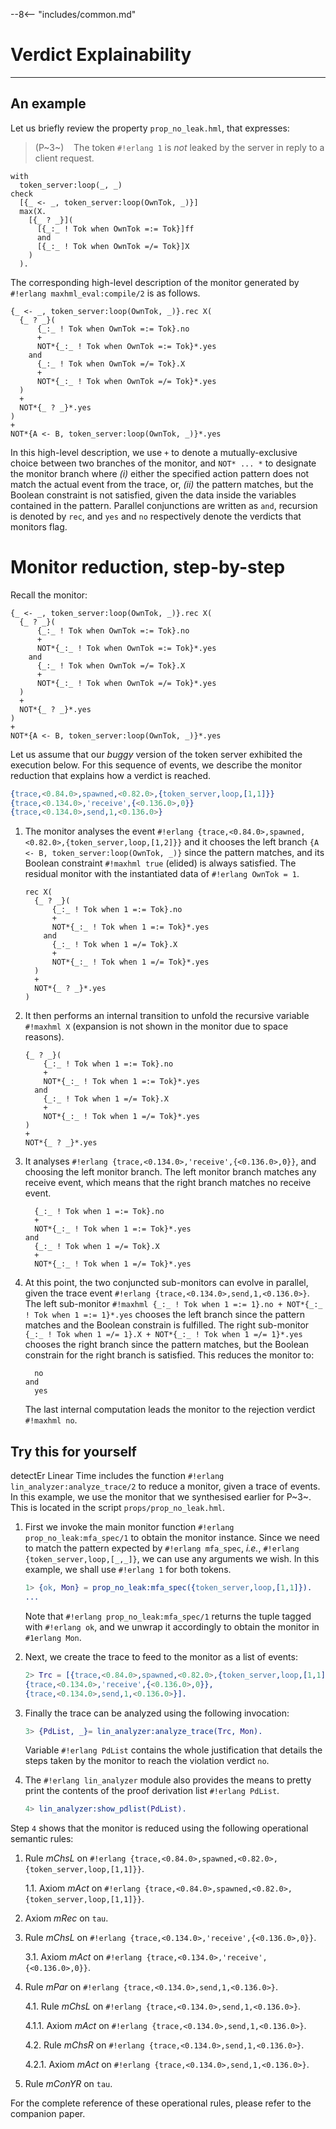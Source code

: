 
--8<-- "includes/common.md"

# Verdict Explainability
---

## An example

Let us briefly review the property `prop_no_leak.hml`, that expresses:

> (P~3~)&nbsp;&nbsp;&nbsp;&nbsp;The token `#!erlang 1` is *not* leaked by the server in reply to a client request.

```maxhml linenums="1"
with
  token_server:loop(_, _)
check
  [{_ <- _, token_server:loop(OwnTok, _)}]
  max(X.
    [{_ ? _}](
      [{_:_ ! Tok when OwnTok =:= Tok}]ff
      and
      [{_:_ ! Tok when OwnTok =/= Tok}]X
    )
  ).
```

The corresponding high-level description of the monitor generated by `#!erlang maxhml_eval:compile/2` is as follows.

```maxhml linenums="1"
{_ <- _, token_server:loop(OwnTok, _)}.rec X(
  {_ ? _}(
      {_:_ ! Tok when OwnTok =:= Tok}.no
      +
      NOT*{_:_ ! Tok when OwnTok =:= Tok}*.yes
    and
      {_:_ ! Tok when OwnTok =/= Tok}.X
      +
      NOT*{_:_ ! Tok when OwnTok =/= Tok}*.yes
  )
  +
  NOT*{_ ? _}*.yes
)
+
NOT*{A <- B, token_server:loop(OwnTok, _)}*.yes
```

In this high-level description, we use `+` to denote a mutually-exclusive choice between two branches of the monitor, and `NOT* ... *` to designate the monitor branch where *(i)* either the specified action pattern does not match the actual event from the trace, or, *(ii)* the pattern matches, but the Boolean constraint is not satisfied, given the data inside the variables contained in the pattern.
Parallel conjunctions are written as `and`, recursion is denoted by `rec`, and `yes` and `no` respectively denote the verdicts that monitors flag.


# Monitor reduction, step-by-step

Recall the monitor:

```maxhml linenums="1"
{_ <- _, token_server:loop(OwnTok, _)}.rec X(
  {_ ? _}(
      {_:_ ! Tok when OwnTok =:= Tok}.no
      +
      NOT*{_:_ ! Tok when OwnTok =:= Tok}*.yes
    and
      {_:_ ! Tok when OwnTok =/= Tok}.X
      +
      NOT*{_:_ ! Tok when OwnTok =/= Tok}*.yes
  )
  +
  NOT*{_ ? _}*.yes
)
+
NOT*{A <- B, token_server:loop(OwnTok, _)}*.yes
```

Let us assume that our *buggy* version of the token server exhibited the execution below. 
For this sequence of events, we describe the monitor reduction that explains how a verdict is reached.

```erlang linenums="1"
{trace,<0.84.0>,spawned,<0.82.0>,{token_server,loop,[1,1]}}
{trace,<0.134.0>,'receive',{<0.136.0>,0}}
{trace,<0.134.0>,send,1,<0.136.0>}
```

1.  The monitor analyses the event `#!erlang {trace,<0.84.0>,spawned,<0.82.0>,{token_server,loop,[1,2]}}` and it chooses the left  branch `{A <- B, token_server:loop(OwnTok, _)}` since the pattern matches, and its Boolean constraint `#!maxhml true` (elided) is always satisfied.
    The residual monitor with the instantiated data of `#!erlang OwnTok = 1`.

    ```maxhml linenums="1"
    rec X(
      {_ ? _}(
          {_:_ ! Tok when 1 =:= Tok}.no
          +
          NOT*{_:_ ! Tok when 1 =:= Tok}*.yes
        and
          {_:_ ! Tok when 1 =/= Tok}.X
          +
          NOT*{_:_ ! Tok when 1 =/= Tok}*.yes
      )
      +
      NOT*{_ ? _}*.yes
    )
    ```

2.  It then performs an internal transition to unfold the recursive variable `#!maxhml X` (expansion is not shown in the monitor due to space reasons).

    ```maxhml linenums="1"
    {_ ? _}(
        {_:_ ! Tok when 1 =:= Tok}.no
        +
        NOT*{_:_ ! Tok when 1 =:= Tok}*.yes
      and
        {_:_ ! Tok when 1 =/= Tok}.X
        +
        NOT*{_:_ ! Tok when 1 =/= Tok}*.yes
    )
    +
    NOT*{_ ? _}*.yes
    ```

3.  It analyses `#!erlang {trace,<0.134.0>,'receive',{<0.136.0>,0}}`, and choosing the left monitor branch.
    The left monitor branch matches any receive event, which means that the right branch matches no receive event.

    ```maxhml linenums="1"
      {_:_ ! Tok when 1 =:= Tok}.no
      +
      NOT*{_:_ ! Tok when 1 =:= Tok}*.yes
    and
      {_:_ ! Tok when 1 =/= Tok}.X
      +
      NOT*{_:_ ! Tok when 1 =/= Tok}*.yes
    ```

4.  At this point, the two conjuncted sub-monitors can evolve in parallel, given the trace event `#!erlang {trace,<0.134.0>,send,1,<0.136.0>}`.
    The left sub-monitor `#!maxhml {_:_ ! Tok when 1 =:= 1}.no + NOT*{_:_ ! Tok when 1 =:= 1}*.yes` chooses the left branch since the pattern matches and the Boolean constrain is fulfilled.
    The right sub-monitor `{_:_ ! Tok when 1 =/= 1}.X + NOT*{_:_ ! Tok when 1 =/= 1}*.yes` chooses the right branch since the pattern matches, but the Boolean constrain for the right branch is satisfied.
    This reduces the monitor to:

    ```maxhml linenums="1"
      no
    and
      yes
    ```

    The last internal computation leads the monitor to the rejection verdict `#!maxhml no`.

## Try this for yourself

detectEr Linear Time includes the function `#!erlang lin_analyzer:analyze_trace/2` to reduce a monitor, given a trace of events.
In this example, we use the monitor that we synthesised earlier for P~3~.
This is located in the script `props/prop_no_leak.hml`.

1.  First we invoke the main monitor function `#!erlang prop_no_leak:mfa_spec/1` to obtain the monitor instance.
    Since we need to match the pattern expected by `#!erlang mfa_spec`, *i.e.*, `#!erlang {token_server,loop,[_,_]}`, we can use any arguments we wish.
    In this example, we shall use `#!erlang 1` for both tokens.

    ```erl
    1> {ok, Mon} = prop_no_leak:mfa_spec({token_server,loop,[1,1]}).
    ...
    ```

    Note that `#!erlang prop_no_leak:mfa_spec/1` returns the tuple tagged with `#!erlang ok`, and we unwrap it accordingly to obtain the monitor in `#1erlang Mon`.

2.  Next, we create the trace to feed to the monitor as a list of events:

    ```erl
    2> Trc = [{trace,<0.84.0>,spawned,<0.82.0>,{token_server,loop,[1,1]}},
    {trace,<0.134.0>,'receive',{<0.136.0>,0}},
    {trace,<0.134.0>,send,1,<0.136.0>}].
    ```

3.  Finally the trace can be analyzed using the following invocation:

    ```erl
    3> {PdList, _}= lin_analyzer:analyze_trace(Trc, Mon).
    ```
    Variable `#!erlang PdList` contains the whole justification that details the steps taken by the monitor to reach the violation verdict `no`.

4.  The `#!erlang lin_analyzer` module also provides the means to pretty print the contents of the proof derivation list `#!erlang PdList`.

    ```erl
    4> lin_analyzer:show_pdlist(PdList).
    ```

Step `4` shows that the monitor is reduced using the following operational semantic rules:

1.  Rule *mChsL* on `#!erlang {trace,<0.84.0>,spawned,<0.82.0>,{token_server,loop,[1,1]}}`.
  
    1.1. Axiom *mAct* on `#!erlang {trace,<0.84.0>,spawned,<0.82.0>,{token_server,loop,[1,1]}}`.

2.  Axiom *mRec* on `tau`.

3.  Rule *mChsL* on `#!erlang {trace,<0.134.0>,'receive',{<0.136.0>,0}}`.

    3.1. Axiom *mAct* on `#!erlang {trace,<0.134.0>,'receive',{<0.136.0>,0}}`.

4.  Rule *mPar* on `#!erlang {trace,<0.134.0>,send,1,<0.136.0>}`.

    4.1. Rule *mChsL* on `#!erlang {trace,<0.134.0>,send,1,<0.136.0>}`.

    4.1.1. Axiom *mAct* on `#!erlang {trace,<0.134.0>,send,1,<0.136.0>}`.

    4.2. Rule *mChsR* on `#!erlang {trace,<0.134.0>,send,1,<0.136.0>}`.

    4.2.1. Axiom *mAct* on `#!erlang {trace,<0.134.0>,send,1,<0.136.0>}`.

5.  Rule *mConYR* on `tau`.

For the complete reference of these operational rules, please refer to the companion paper.





<!-- 

# Demo video.

Part 1.

1. Download detectEr and compile it.

2. Open the examples folder and compile them.

3. Try a simple test without the instrumented monitor, send a request, not commenting on whether it works or not.

4. State the property in english, and write it in the text file. 

5. Write the property in maxHml in the same text file.

6. Compile the property, and comment that for the sake of brevity, we shall not go over the file.

7. Instead, open the website and show the monitor in high-level format.

8. Go back to the console and instrument the monitor.

9. Run the server again and this time it should give a bug.

10. Comment that we run the system with full logs, which enables us to see what happens, but it may be a bit difficult to parse the text.

11. What we can do instead is the save a copy of the trace and examine it offline.

Part 2.

1. Create the trace on the console, saying that it was previously saved.

2. Load the monitor.

3. Analyse the trace.

4. Print proof derivation list.

5. Explain the proof derivation list and point to the last line where we have the variables x, y, and z populated and draw the attention to the 1.

6. Fix the bug and recompile.

7. Restart the shell and then re-instrument the monitor.

8. Say that we need not regenerate the monitor, since the instrumentation aspect and the monitor are in separate modules, and this gives us the advantage to re-instrument when needed without altering the monitor, or keep the instrumentation in place and regenerate the monitor, so long as the entry function does not change.

9. Run the token server, make a request and no violation should happen.

10. Comment on the unfolding of the recursive variable.

Part 3 (Switch to the coordination_2020 directory). 

1. Say that we generated the formula in the paper that detects when a request is ok or no in Cowboy for our REST web service.

2. Show the formula written down.

3. Say that we compiled the formula down to a monitor, and we weaved Cowboy. Weave it, but remove the frames.

4. Start Cowboy forever.

5. Switch to the postman and make a bad request and show the violation. Make a good request if there is time.

6. In practice, it might be a bit difficult to go through to the logs, but this depends on the application. For instance here we have a lot of request data passed in each request.

7. We would like to explore this further, and try to see whether it is possible to present the data in a more human consumable format.

8. Grab the sanitised trace, and pass it through the thing, if there is time.


Part 

{ok, Mon} = prop_no_leak:mfa_spec({token_server,loop,[1,1]}).

Trc = [{trace,<0.84.0>,spawned,<0.82.0>,{token_server,loop,[1,1]}},{trace,<0.134.0>,'receive',{<0.136.0>,0}},{trace,<0.134.0>,send,1,<0.136.0>}].



{PdList, _}= lin_analyzer:analyze_trace(Trc, Mon).


lin_analyzer:show_pdlist(PdList). -->